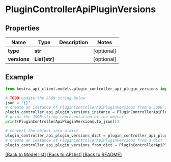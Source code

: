 # PluginControllerApiPluginVersions


## Properties

Name | Type | Description | Notes
------------ | ------------- | ------------- | -------------
**type** | **str** |  | [optional] 
**versions** | **List[str]** |  | [optional] 

## Example

```python
from kestra_api_client.models.plugin_controller_api_plugin_versions import PluginControllerApiPluginVersions

# TODO update the JSON string below
json = "{}"
# create an instance of PluginControllerApiPluginVersions from a JSON string
plugin_controller_api_plugin_versions_instance = PluginControllerApiPluginVersions.from_json(json)
# print the JSON string representation of the object
print(PluginControllerApiPluginVersions.to_json())

# convert the object into a dict
plugin_controller_api_plugin_versions_dict = plugin_controller_api_plugin_versions_instance.to_dict()
# create an instance of PluginControllerApiPluginVersions from a dict
plugin_controller_api_plugin_versions_from_dict = PluginControllerApiPluginVersions.from_dict(plugin_controller_api_plugin_versions_dict)
```
[[Back to Model list]](../README.md#documentation-for-models) [[Back to API list]](../README.md#documentation-for-api-endpoints) [[Back to README]](../README.md)


